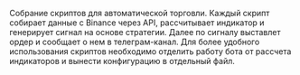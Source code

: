 Собрание скриптов для автоматической торговли. Каждый скрипт собирает данные с Binance через API, рассчитывает индикатор и генерирует сигнал на основе стратегии. Далее по сигналу выставлет ордер и сообщает о нем в телеграм-канал.
Для более удобного использования скриптов необходимо отделить работу бота от рассчета индикаторов и вынести конфигурацию в отдельный файл.

